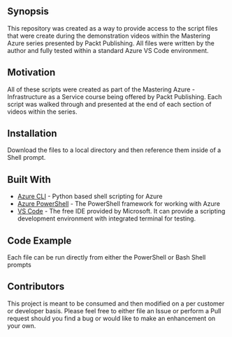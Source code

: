 ## Synopsis

This repository was created as a way to provide access to the script files that were create during the demonstration
videos within the Mastering Azure series presented by Packt Publishing. All files were written by the author and fully
tested within a standard Azure VS Code environment.

## Motivation

All of these scripts were created as part of the Mastering Azure - Infrastructure as a Service course being offered by Packt Publishing. Each script was walked through and presented at the end of each section of videos within the series. 

## Installation

Download the files to a local directory and then reference them inside of a Shell prompt.

## Built With

* [Azure CLI](https://docs.microsoft.com/en-us/cli/azure/install-azure-cli?view=azure-cli-latest) - Python based shell scripting for Azure
* [Azure PowerShell](https://docs.microsoft.com/en-us/powershell/azure/overview?view=azurermps-4.4.1) - The PowerShell framework for working with Azure
* [VS Code](https://code.visualstudio.com/) - The free IDE provided by Microsoft. It can provide a scripting development environment with integrated terminal for testing. 

## Code Example

Each file can be run directly from either the PowerShell or Bash Shell prompts

## Contributors

This project is meant to be consumed and then modified on a per customer or developer basis. Please feel free to either file an Issue or perform a Pull request should you find a bug or would like to make an enhancement on your own.
